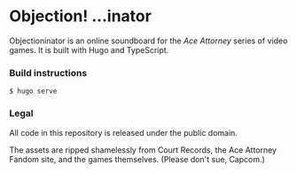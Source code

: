# Objection! ...inator

Objectioninator is an online soundboard for the *Ace Attorney* series of video games. It is built with Hugo and TypeScript.

### Build instructions

```
$ hugo serve
```

### Legal

All code in this repository is released under the public domain.

The assets are ripped shamelessly from Court Records, the Ace Attorney Fandom site, and the games themselves. (Please don't sue, Capcom.)